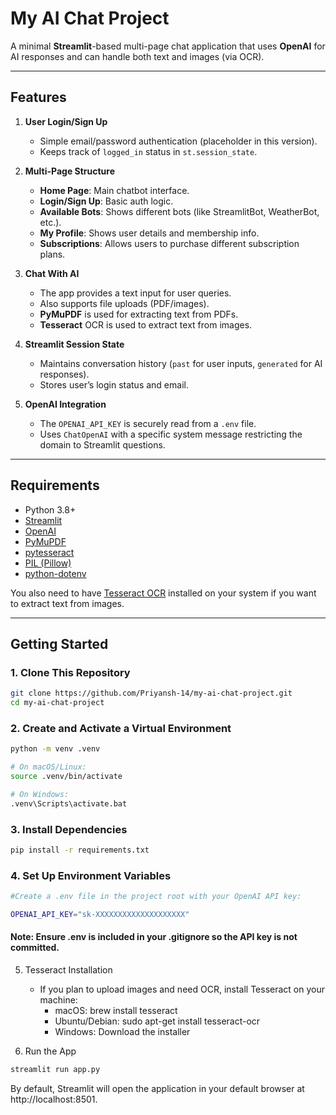 # My AI Chat Project

A minimal **Streamlit**-based multi-page chat application that uses **OpenAI** for AI responses and can handle both text and images (via OCR).

---

## Features

1. **User Login/Sign Up**

   - Simple email/password authentication (placeholder in this version).
   - Keeps track of `logged_in` status in `st.session_state`.

2. **Multi-Page Structure**

   - **Home Page**: Main chatbot interface.
   - **Login/Sign Up**: Basic auth logic.
   - **Available Bots**: Shows different bots (like StreamlitBot, WeatherBot, etc.).
   - **My Profile**: Shows user details and membership info.
   - **Subscriptions**: Allows users to purchase different subscription plans.

3. **Chat With AI**

   - The app provides a text input for user queries.
   - Also supports file uploads (PDF/images).
   - **PyMuPDF** is used for extracting text from PDFs.
   - **Tesseract** OCR is used to extract text from images.

4. **Streamlit Session State**

   - Maintains conversation history (`past` for user inputs, `generated` for AI responses).
   - Stores user’s login status and email.

5. **OpenAI Integration**
   - The `OPENAI_API_KEY` is securely read from a `.env` file.
   - Uses `ChatOpenAI` with a specific system message restricting the domain to Streamlit questions.

---

## Requirements

- Python 3.8+
- [Streamlit](https://docs.streamlit.io/)
- [OpenAI](https://pypi.org/project/openai/)
- [PyMuPDF](https://pypi.org/project/PyMuPDF/)
- [pytesseract](https://pypi.org/project/pytesseract/)
- [PIL (Pillow)](https://pypi.org/project/Pillow/)
- [python-dotenv](https://pypi.org/project/python-dotenv/)

You also need to have [Tesseract OCR](https://github.com/UB-Mannheim/tesseract/wiki) installed on your system if you want to extract text from images.

---

## Getting Started

### 1. Clone This Repository

```bash
git clone https://github.com/Priyansh-14/my-ai-chat-project.git
cd my-ai-chat-project
```

### 2. Create and Activate a Virtual Environment

```bash
python -m venv .venv

# On macOS/Linux:
source .venv/bin/activate

# On Windows:
.venv\Scripts\activate.bat
```

### 3. Install Dependencies

```bash
pip install -r requirements.txt
```

### 4. Set Up Environment Variables

```bash
#Create a .env file in the project root with your OpenAI API key:

OPENAI_API_KEY="sk-XXXXXXXXXXXXXXXXXXXX"
```

#### Note: Ensure .env is included in your .gitignore so the API key is not committed.

5. Tesseract Installation
   - If you plan to upload images and need OCR, install Tesseract on your machine:
      - macOS: brew install tesseract
      - Ubuntu/Debian: sudo apt-get install tesseract-ocr
      - Windows: Download the installer

7. Run the App

```bash
streamlit run app.py
```

By default, Streamlit will open the application in your default browser at http://localhost:8501.
